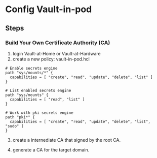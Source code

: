 # Config Vault-in-pod


## Steps

### Build Your Own Certificate Authority (CA) 

1. login Vault-at-Home or Vault-at-Hardware
2. create a new policy:  vault-in-pod.hcl

```markdwon
# Enable secrets engine
path "sys/mounts/*" {
  capabilities = [ "create", "read", "update", "delete", "list" ]
}

# List enabled secrets engine
path "sys/mounts" {
  capabilities = [ "read", "list" ]
}

# Work with pki secrets engine
path "pki*" {
  capabilities = [ "create", "read", "update", "delete", "list", "sudo" ]
}
```
3. create a internediate CA that signed by the root CA.


4. generate a CA for the target domain.

